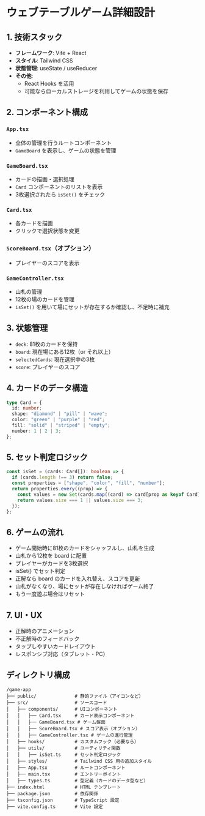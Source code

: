 # ウェブテーブルゲーム詳細設計

## 1. 技術スタック
- **フレームワーク**: Vite + React
- **スタイル**: Tailwind CSS
- **状態管理**: useState / useReducer
- **その他**: 
  - React Hooks を活用
  - 可能ならローカルストレージを利用してゲームの状態を保存

## 2. コンポーネント構成
### `App.tsx`
- 全体の管理を行うルートコンポーネント
- `GameBoard` を表示し、ゲームの状態を管理

### `GameBoard.tsx`
- カードの描画・選択処理
- `Card` コンポーネントのリストを表示
- 3枚選択されたら `isSet()` をチェック

### `Card.tsx`
- 各カードを描画
- クリックで選択状態を変更

### `ScoreBoard.tsx`（オプション）
- プレイヤーのスコアを表示

### `GameController.tsx`
- 山札の管理
- 12枚の場のカードを管理
- `isSet()` を用いて場にセットが存在するか確認し、不足時に補充

## 3. 状態管理
- `deck`: 81枚のカードを保持
- `board`: 現在場にある12枚（or それ以上）
- `selectedCards`: 現在選択中の3枚
- `score`: プレイヤーのスコア

## 4. カードのデータ構造
```ts
type Card = {
  id: number;
  shape: "diamond" | "pill" | "wave";
  color: "green" | "purple" | "red";
  fill: "solid" | "striped" | "empty";
  number: 1 | 2 | 3;
};
```

## 5. セット判定ロジック

```ts
const isSet = (cards: Card[]): boolean => {
  if (cards.length !== 3) return false;
  const properties = ["shape", "color", "fill", "number"];
  return properties.every((prop) => {
    const values = new Set(cards.map((card) => card[prop as keyof Card]));
    return values.size === 1 || values.size === 3;
  });
};
```

## 6. ゲームの流れ
- ゲーム開始時に81枚のカードをシャッフルし、山札を生成
- 山札から12枚を board に配置
- プレイヤーがカードを3枚選択
- isSet() でセット判定
- 正解なら board のカードを入れ替え、スコアを更新
- 山札がなくなり、場にセットが存在しなければゲーム終了
- もう一度遊ぶ場合はリセット

## 7. UI・UX

- 正解時のアニメーション
- 不正解時のフィードバック
- タップしやすいカードレイアウト
- レスポンシブ対応（タブレット・PC）

## ディレクトリ構成

```
/game-app
├── public/              # 静的ファイル（アイコンなど）
├── src/                 # ソースコード
│   ├── components/      # UIコンポーネント
│   │   ├── Card.tsx     # カード表示コンポーネント
│   │   ├── GameBoard.tsx # ゲーム盤面
│   │   ├── ScoreBoard.tsx # スコア表示（オプション）
│   │   ├── GameController.tsx # ゲームの進行管理
│   ├── hooks/           # カスタムフック（必要なら）
│   ├── utils/           # ユーティリティ関数
│   │   ├── isSet.ts     # セット判定ロジック
│   ├── styles/          # Tailwind CSS 用の追加スタイル
│   ├── App.tsx          # ルートコンポーネント
│   ├── main.tsx         # エントリーポイント
│   ├── types.ts         # 型定義（カードのデータ型など）
├── index.html           # HTML テンプレート
├── package.json         # 依存関係
├── tsconfig.json        # TypeScript 設定
├── vite.config.ts       # Vite 設定
```
